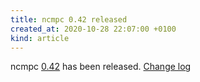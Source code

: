 ```yaml
---
title: ncmpc 0.42 released
created_at: 2020-10-28 22:07:00 +0100
kind: article
---
```


ncmpc [0.42](/download/ncmpc/0/ncmpc-0.42.tar.xz) has been released.
[Change log](https://raw.githubusercontent.com/MusicPlayerDaemon/ncmpc/v0.42/NEWS)
